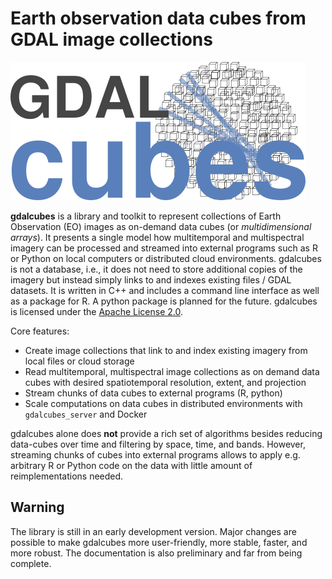 # Earth observation data cubes from GDAL image collections


![](gdalcubes_logo_1_small.png)

**gdalcubes** is a library and toolkit to represent collections of Earth Observation (EO) images
as on-demand data cubes (or _multidimensional arrays_). It presents a single model how multitemporal and multispectral 
imagery can be processed and streamed into external programs such as R or Python on local computers or distributed cloud environments. 
gdalcubes is not a database, i.e., it does not need to store additional copies of the imagery but instead
simply links to and indexes existing files / GDAL datasets. It is written in C++ and includes a command line interface as well as a package for R. A python package is
planned for the future. gdalcubes is licensed under the [Apache License 2.0](https://www.apache.org/licenses/LICENSE-2.0).

Core features:

- Create image collections that link to and index existing imagery from local files or cloud storage 
- Read multitemporal, multispectral image collections as on demand data cubes with desired spatiotemporal resolution, extent, and projection
- Stream chunks of data cubes to external programs (R, python)
- Scale computations on data cubes in distributed environments with `gdalcubes_server` and Docker

gdalcubes alone does **not** provide a rich set of algorithms besides reducing data-cubes over time and filtering by space, time, and bands. 
However, streaming chunks of cubes into external programs allows to apply e.g. arbitrary R or Python code on the data with little amount of reimplementations needed.     


## Warning
The library is still in an early development version. Major changes are possible to make gdalcubes more user-friendly, more stable, faster, and more robust.
The documentation is also preliminary and far from being complete.

   